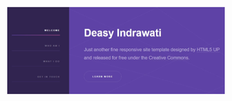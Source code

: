 <img src="https://github.com/indrawatideasy/Personal-Website/blob/main/images/Personal%20Website_Deasy.jpg" alt="Personal Website">
